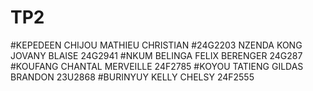 # TP2 

#KEPEDEEN CHIJOU MATHIEU CHRISTIAN 
#24G2203 NZENDA KONG JOVANY BLAISE 24G2941 
#NKUM BELINGA FELIX BERENGER 24G287 
#KOUFANG CHANTAL MERVEILLE 24F2785 
#KOYOU TATIENG GILDAS BRANDON 23U2868 
#BURINYUY KELLY CHELSY 24F2555

